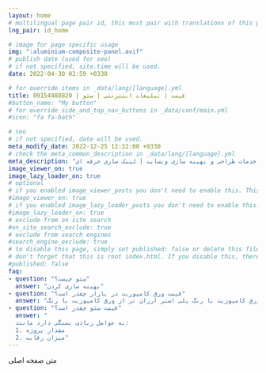 ```yaml
---
layout: home
# multilingual page pair id, this must pair with translations of this page. (This name must be unique)
lng_pair: id_home

# image for page specific usage
img: ":aluminium-composite-panel.avif"
# publish date (used for seo)
# if not specified, site.time will be used.
date: 2022-04-30 02:59 +0330

# for override items in _data/lang/[language].yml
title: قیمت | تبلیغات اینترنتی | سئو | 09154488820
#button_name: "My button"
# for override side_and_top_nav_buttons in _data/conf/main.yml
#icon: "fa fa-bath"

# seo
# if not specified, date will be used.
meta_modify_date: 2022-12-25 12:32:00 +0330
# check the meta_common_description in _data/lang/[language].yml
meta_description: "قیمت سئو | لیست قیمت طراحی وبسایت | شرکتی | خدمات طراحی و بهینه سازی وبسایت | لینک سازی حرفه ای |"
image_viewer_on: true
image_lazy_loader_on: true
# optional
# if you enabled image_viewer_posts you don't need to enable this. This is only if image_viewer_posts = false
#image_viewer_on: true
# if you enabled image_lazy_loader_posts you don't need to enable this. This is only if image_lazy_loader_posts = false
#image_lazy_loader_on: true
# exclude from on site search
#on_site_search_exclude: true
# exclude from search engines
#search_engine_exclude: true
# to disable this page, simply set published: false or delete this file
# don't forget that this is root index.html. If you disable this, there will be no index.html page to open
#published: false
faq:
- question: "سئو چیست؟"
  answer: "بهینه سازی کردن"
- question: "قیمت ورق کامپوزیت در بازار چقدر است؟"
  answer: "قیمت تمام شده این محصول در بازار به موارد زیادی بستگی دارد که از جمله این موارد می توان به برند مورد استفاده،نوع طرح ورق،ضخامت ورق کامپوزیت، و نوع آن اشاره نمود همچنین ویژگی زیر نیز در قیمت ورق کامپوزیت تاثیر می گذارند.ورق کامپوزیت با رنگ پلی استر ارزان تر از ورق کامپوزیت با رنگ PVDF است .ورق کامپوزیت PVDF ارزانتر از ورق کامپوزیت نانو می‌باشد/ورق کامپوزیت نانو ارزانتر از ورق شاین می‌باشد .ورق کامپوزیت شاین ارزانتر از ورق کامپوزیت طرح دار می‌باشد .اگر میخواید قیمت روز ورق کامپوزیت را بپرسید میتوانید به شماره تلفن 09122448082 مهندس اصلانی تماس بگیرید."
- question: "قیمت سئو چقدر است؟"
  answer: "
  به عوامل زیادی بستگی دارد مانند:
  1. مقدار پروژه
  2. میزان رقابت"
---
```

متن صفحه اصلی

